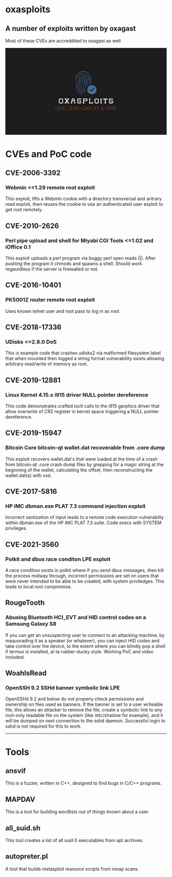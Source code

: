 # oxasploits
## A number of exploits written by oxagast
Most of these CVEs are accreddited to oxagast as well

![oxasploits](oxasploits-logo.jpg)

# CVEs and PoC code

## CVE-2006-3392
### Webmin <=1.29 remote root exploit
This exploit, lifts a Webmin cookie with a directory transversal and
aritrary read exploit, then reuses the cookie to use an authenticated
user exploit to get root remotely.


## CVE-2010-2626
### Perl pipe upload and shell for Miyabi CGI Tools <=1.02 and iOffice 0.1
This exploit uploads a perl program via buggy perl open reads (|).  After
pushing the program it chmods and spawns a shell.  Should work
regaurdless if the server is firewalled or not.


## CVE-2016-10401
### PK5001Z router remote root exploit
Uses known telnet user and root pass to log in as root.


## CVE-2018-17336
### UDisks <=2.8.0 DoS
This is example code that crashes udisks2 via malformed filesystem label
that when mounted then logged a string format vulnerability exists allowing
arbitrary read/write of memory as root.


## CVE-2019-12881
### Linux Kernel 4.15.x i915 driver NULL pointer dereference
This code demonstrates crafted ioctl calls to the i915 garphics
driver that allow overwrite of CR2 register in kernel space triggering
a NULL pointer dereference.


## CVE-2019-15947
### Bitcoin Core bitcoin-qt wallet.dat recoverable from .core dump
This exploit recovers wallet.dat's that were loaded at the time of a crash 
from bitcoin-qt .core crash dump files by grepping for a magic string at 
the beginning of the wallet, calculating the offset, then reconstructing 
the wallet.dat(s) with xxd.

## CVE-2017-5816
### HP iMC dbman.exe PLAT 7.3 command injection exploit
Incorrect santization of input leads to a remote code execution vulnerabilty 
within dbman.exe of the HP iMC PLAT 7.3 suite.  Code execs with SYSTEM privileges.

## CVE-2021-3560
### Polkit and dbus race conditon LPE exploit
A race condition exists in polkit where if you send dbus messages, then
kill the process midway through, incorrect permissions are set on users that were
never intended to be able to be created, with system priviledges.  This leads to
local root compromise.

## RougeTooth
### Abusing Bluetooth HCI_EVT and HID control codes on a Samsung Galaxy S8
If you can get an unsuspecting user to connect to an attacking machine, by
maquorading it as a speaker (or whatever), you can inject HID codes and take
control over the device, to the extent where you can blindly pop a shell if
termux is installed, al-la rubber-ducky style.  Working PoC and video included.

## WoahIsRead
### OpenSSH 9.2 SSHd banner symbolic link LPE
OpenSSHd 9.2 and below do not properly check permissions and ownership on files
used as banners.  If the banner is set to a user writeable file, this allows an
attacker to remove the file, create a symbolic link to any root-only readable file
on the system (like /etc/shadow for example), and it will be dumped on next
connection to the sshd daemon.  Successful login to sshd is not required for this
to work.

______________________________________________________________________________

# Tools


## ansvif
This is a fuzzer, written in C++, designed to find bugs in C/C++ programs.


##  MAPDAV
This is a tool for building wordlists out of things known about a user.


## all_suid.sh
This tool creates a list of all suid 0 executables from apt archives.


## autopreter.pl
A tool that builds metasploit resource scripts from nmap scans.
